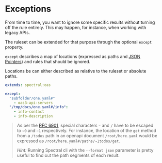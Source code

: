 # Exceptions

From time to time, you want to ignore some specific results without turning off 
the rule entirely. This may happen, for instance, when working with legacy APIs.

The ruleset can be extended for that purpose through the optional `except` property.

`except` describes a map of locations (expressed as paths and [JSON Pointers](https://tools.ietf.org/html/rfc6901))
and rules that should be ignored.

Locations be can either described as relative to the ruleset or absolute paths.

```yaml
extends: spectral:oas

except:
  "subfolder/one.yaml#"
    - oas3-api-servers
  "/tmp/docs/one.yaml#/info":
    - info-contact
    - info-description
```

<!-- theme: info -->
> As per the [RFC 6901](https://tools.ietf.org/html/rfc6901#section-3), special characters
> `~` and `/` have to be escaped to `~0` and `~1` respectively. For instance, the location of the `get` method from a
> `/todos` path in an openapi document `/root/here.yaml` would be expressed as `/root/here.yaml#/paths/~1todos/get`.
> 
> _Hint:_ Running Spectral cli with the `--format json` parameter is pretty useful to find out the path segments of each result.
